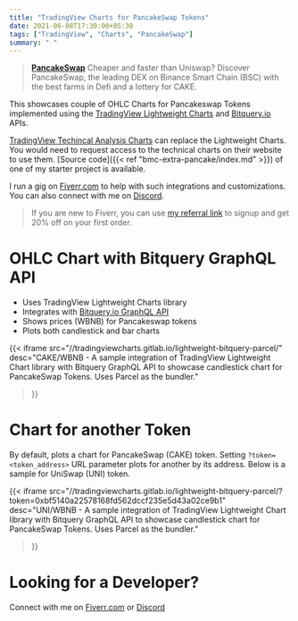 ```yaml
---
title: "TradingView Charts for PancakeSwap Tokens"
date: 2021-06-08T17:30:00+05:30
tags: ["TradingView", "Charts", "PancakeSwap"]
summary: " "
---
```


>  [**PancakeSwap**](https://pancakeswap.finance/) Cheaper and faster than Uniswap? Discover PancakeSwap, the leading DEX on Binance Smart Chain (BSC) with the best farms in Defi and a lottery for CAKE.

This showcases couple of OHLC Charts for Pancakeswap Tokens implemented using the [TradingView Lightweight Charts](https://www.tradingview.com/lightweight-charts/) and [Bitquery.io](https://bitquery.io/) APIs.

[TradingView Techincal Analysis Charts](https://in.tradingview.com/HTML5-stock-forex-bitcoin-charting-library/?feature=technical-analysis-charts) can replace the Lightweight Charts. You would need to request access to the technical charts on their website to use them. [Source code]({{< ref "bmc-extra-pancake/index.md" >}}) of one of my starter project is available.

I run a gig on [Fiverr.com](https://www.fiverr.com/share/Gd8pwL) to help with such integrations and customizations. You can also connect with me on [Discord](https://discordapp.com/users/220585271983472650).

> If you are new to Fiverr, you can use [my referral link](http://www.fiverr.com/s2/730602a4fa) to signup and get 20% off on your first order. 


# OHLC Chart with Bitquery GraphQL API
- Uses TradingView Lightweight Charts library
- Integrates with [Bitquery.io GraphQL API](https://graphql.bitquery.io/ide)
- Shows prices (WBNB) for Pancakeswap tokens
- Plots both candlestick and bar charts

{{< iframe 
    src="//tradingviewcharts.gitlab.io/lightweight-bitquery-parcel/"
    desc="CAKE/WBNB - A sample integration of TradingView Lightweight Chart library with Bitquery GraphQL API to showcase candlestick chart for PancakeSwap Tokens. Uses Parcel as the bundler."
>}}

# Chart for another Token
By default, plots a chart for PancakeSwap (CAKE) token. Setting `?token=<token_address>` URL parameter plots for another by its address. Below is a sample for UniSwap (UNI) token.

{{< iframe 
    src="//tradingviewcharts.gitlab.io/lightweight-bitquery-parcel/?token=0xbf5140a22578168fd562dccf235e5d43a02ce9b1"
    desc="UNI/WBNB - A sample integration of TradingView Lightweight Chart library with Bitquery GraphQL API to showcase candlestick chart for PancakeSwap Tokens. Uses Parcel as the bundler."
>}}

# Looking for a Developer?
Connect with me on [Fiverr.com](https://www.fiverr.com/share/Gd8pwL) or [Discord](https://discordapp.com/users/220585271983472650)